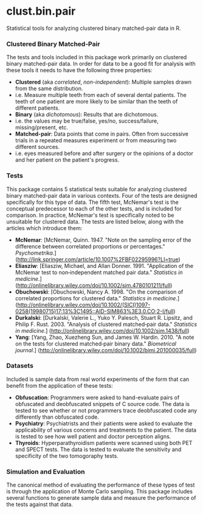 # clust.bin.pair

Statistical tools for analyzing clustered binary matched-pair data in R.

### Clustered Binary Matched-Pair

The tests and tools included in this package work primarily on clustered binary matched-pair data. In order for data to be a good fit for analysis with these tools it needs to have the following three properties:

- **Clustered** (aka *correlated*, *non-independent*): Multiple samples drawn from the same distribution. 
 - i.e. Measure multiple teeth from each of several dental patients. The teeth of one patient are more likely to be similar than the teeth of different patients.
- **Binary** (aka *dichotomous*): Results that are dichotomous.
 - i.e. the values may be true/false, yes/no, success/failure, missing/present, etc.
- **Matched-pair**: Data points that come in pairs. Often from successive trials in a repeated measures experiment or from measuring two different sources.
 - i.e. eyes measured before and after surgery or the opinions of a doctor and her patient on the patient's progress.

### Tests
This package contains 5 statistical tests suitable for analyzing clustered binary matched-pair data in various contexts. Four of the tests are designed specifically for this type of data. The fifth test, McNemar's test is the conceptual predecessor to each of the other tests, and is included for comparison. In practice, McNemar's test is specifically noted to be unsuitable for clustered data. The tests are listed below, along with the articles which introduce them:

- **McNemar**:
[McNemar, Quinn. 1947. "Note on the sampling error of the difference between correlated proportions or percentages." *Psychometrika*.]
(http://link.springer.com/article/10.1007%2FBF02295996?LI=true)
- **Eliasziw**:
[Eliasziw, Michael, and Allan Donner. 1991. "Application of the McNemar test to non‐independent matched pair data." *Statistics in medicine*.]
(http://onlinelibrary.wiley.com/doi/10.1002/sim.4780101211/full)
- **Obuchowski**:
[Obuchowski, Nancy A. 1998. "On the comparison of correlated proportions for clustered data." *Statistics in medicine*.]
(http://onlinelibrary.wiley.com/doi/10.1002/(SICI)1097-0258(19980715)17:13%3C1495::AID-SIM863%3E3.0.CO;2-I/full)
- **Durkalski**:
[Durkalski, Valerie L., Yuko Y. Palesch, Stuart R. Lipsitz, and Philip F. Rust. 2003. "Analysis of clustered matched‐pair data." *Statistics in medicine*.]
(http://onlinelibrary.wiley.com/doi/10.1002/sim.1438/full)
- **Yang**:
[Yang, Zhao, Xuezheng Sun, and James W. Hardin. 2010. "A note on the tests for clustered matched‐pair binary data." *Biometrical journal*.]
(http://onlinelibrary.wiley.com/doi/10.1002/bimj.201000035/full)

### Datasets

Included is sample data from real world experiments of the form that can benefit from the application of these tests:

- **Obfuscation**: Programmers were asked to hand-evaluate pairs of obfuscated and deobfuscated snippets of C source code. The data is tested to see whether or not programmers trace deobfuscated code any differently than obfuscated code.
- **Psychiatry**: Psychiatrists and their patients were asked to evaluate the applicability of various concerns and treatments to the patient. The data is tested to see how well patient and doctor perception aligns.
- **Thyroids**: Hyperparathyroidism patients were scanned using both PET and SPECT tests. The data is tested to evaluate the sensitivity and specificity of the two tomogoraphy tests.

### Simulation and Evaluation

The canonical method of evaluating the performance of these types of test is through the application of Monte Carlo sampling. This package includes several functions to generate sample data and measure the performance of the tests against that data.
